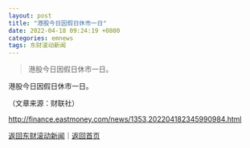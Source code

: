 ```yaml
---
layout: post
title: "港股今日因假日休市一日"
date: 2022-04-18 09:24:19 +0800
categories: emnews
tags: 东财滚动新闻
---
```

> 港股今日因假日休市一日。

<p>港股今日因假日休市一日。</p><p class="em_media">（文章来源：财联社）</p>

<http://finance.eastmoney.com/news/1353,202204182345990984.html>

[返回东财滚动新闻](//finews.withounder.com/emnews/)｜[返回首页](//finews.withounder.com/)